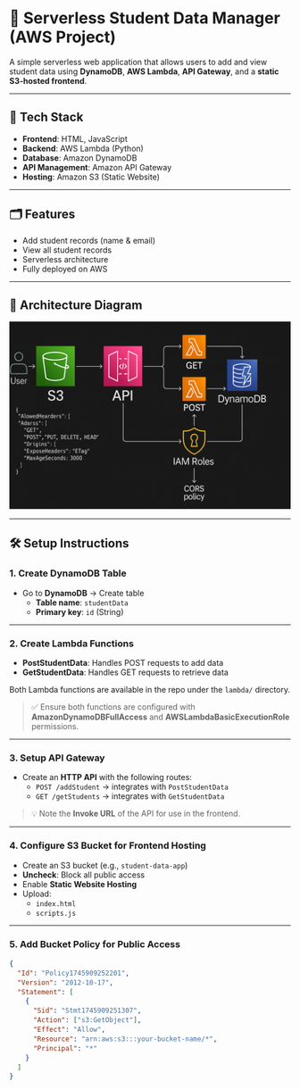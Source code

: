 
# 🚀 Serverless Student Data Manager (AWS Project)

A simple serverless web application that allows users to add and view student data using **DynamoDB**, **AWS Lambda**, **API Gateway**, and a **static S3-hosted frontend**.

---

## 🧰 Tech Stack

- **Frontend**: HTML, JavaScript
- **Backend**: AWS Lambda (Python)
- **Database**: Amazon DynamoDB
- **API Management**: Amazon API Gateway
- **Hosting**: Amazon S3 (Static Website)

---

## 🗂️ Features

- Add student records (name & email)
- View all student records
- Serverless architecture
- Fully deployed on AWS

---

## 📌 Architecture Diagram

![Architecture Diagram](flowdiagram.png)

---

## 🛠️ Setup Instructions

### 1. Create DynamoDB Table

- Go to **DynamoDB** → Create table
  - **Table name**: `studentData`
  - **Primary key**: `id` (String)

---

### 2. Create Lambda Functions

- **PostStudentData**: Handles POST requests to add data
- **GetStudentData**: Handles GET requests to retrieve data

Both Lambda functions are available in the repo under the `lambda/` directory.

> ✅ Ensure both functions are configured with **AmazonDynamoDBFullAccess** and **AWSLambdaBasicExecutionRole** permissions.

---

### 3. Setup API Gateway

- Create an **HTTP API** with the following routes:
  - `POST /addStudent` → integrates with `PostStudentData`
  - `GET /getStudents` → integrates with `GetStudentData`

> 💡 Note the **Invoke URL** of the API for use in the frontend.

---

### 4. Configure S3 Bucket for Frontend Hosting

- Create an S3 bucket (e.g., `student-data-app`)
- **Uncheck**: Block all public access
- Enable **Static Website Hosting**
- Upload:
  - `index.html`
  - `scripts.js`

---

### 5. Add Bucket Policy for Public Access

```json
{
  "Id": "Policy1745909252201",
  "Version": "2012-10-17",
  "Statement": [
    {
      "Sid": "Stmt1745909251307",
      "Action": ["s3:GetObject"],
      "Effect": "Allow",
      "Resource": "arn:aws:s3:::your-bucket-name/*",
      "Principal": "*"
    }
  ]
}
